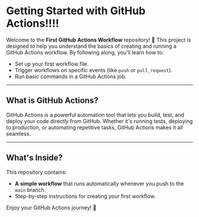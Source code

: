 

# **Getting Started with GitHub Actions!!!!**

Welcome to the **First GitHub Actions Workflow** repository! 🚀 This project is designed to help you understand the basics of creating and running a GitHub Actions workflow. By following along, you'll learn how to:

- Set up your first workflow file.
- Trigger workflows on specific events (like `push` or `pull_request`).
- Run basic commands in a GitHub Actions job.

---

## **What is GitHub Actions?**

GitHub Actions is a powerful automation tool that lets you build, test, and deploy your code directly from GitHub. Whether it's running tests, deploying to production, or automating repetitive tasks, GitHub Actions makes it all seamless.

---

## **What's Inside?**

This repository contains:
- **A simple workflow** that runs automatically whenever you push to the `main` branch.
- Step-by-step instructions for creating your first workflow.


Enjoy your GitHub Actions journey! 🎉
